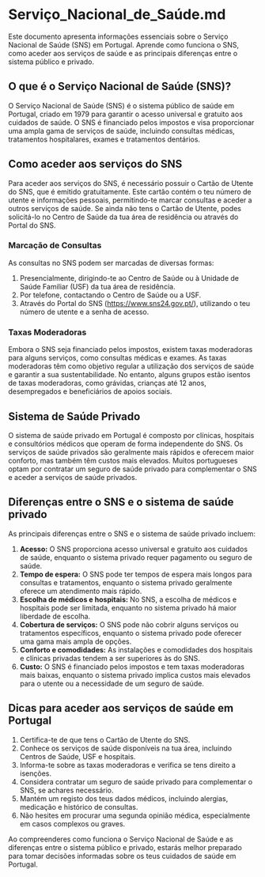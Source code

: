 # Serviço_Nacional_de_Saúde.md

Este documento apresenta informações essenciais sobre o Serviço Nacional de Saúde (SNS) em Portugal. Aprende como funciona o SNS, como aceder aos serviços de saúde e as principais diferenças entre o sistema público e privado.

## O que é o Serviço Nacional de Saúde (SNS)?

O Serviço Nacional de Saúde (SNS) é o sistema público de saúde em Portugal, criado em 1979 para garantir o acesso universal e gratuito aos cuidados de saúde. O SNS é financiado pelos impostos e visa proporcionar uma ampla gama de serviços de saúde, incluindo consultas médicas, tratamentos hospitalares, exames e tratamentos dentários.

## Como aceder aos serviços do SNS

Para aceder aos serviços do SNS, é necessário possuir o Cartão de Utente do SNS, que é emitido gratuitamente. Este cartão contém o teu número de utente e informações pessoais, permitindo-te marcar consultas e aceder a outros serviços de saúde. Se ainda não tens o Cartão de Utente, podes solicitá-lo no Centro de Saúde da tua área de residência ou através do Portal do SNS.

### Marcação de Consultas

As consultas no SNS podem ser marcadas de diversas formas:

1. Presencialmente, dirigindo-te ao Centro de Saúde ou à Unidade de Saúde Familiar (USF) da tua área de residência.
2. Por telefone, contactando o Centro de Saúde ou a USF.
3. Através do Portal do SNS (https://www.sns24.gov.pt/), utilizando o teu número de utente e a senha de acesso.

### Taxas Moderadoras

Embora o SNS seja financiado pelos impostos, existem taxas moderadoras para alguns serviços, como consultas médicas e exames. As taxas moderadoras têm como objetivo regular a utilização dos serviços de saúde e garantir a sua sustentabilidade. No entanto, alguns grupos estão isentos de taxas moderadoras, como grávidas, crianças até 12 anos, desempregados e beneficiários de apoios sociais.

## Sistema de Saúde Privado

O sistema de saúde privado em Portugal é composto por clínicas, hospitais e consultórios médicos que operam de forma independente do SNS. Os serviços de saúde privados são geralmente mais rápidos e oferecem maior conforto, mas também têm custos mais elevados. Muitos portugueses optam por contratar um seguro de saúde privado para complementar o SNS e aceder a serviços de saúde privados.

## Diferenças entre o SNS e o sistema de saúde privado

As principais diferenças entre o SNS e o sistema de saúde privado incluem:

1. **Acesso:** O SNS proporciona acesso universal e gratuito aos cuidados de saúde, enquanto o sistema privado requer pagamento ou seguro de saúde.
2. **Tempo de espera:** O SNS pode ter tempos de espera mais longos para consultas e tratamentos, enquanto o sistema privado geralmente oferece um atendimento mais rápido.
3. **Escolha de médicos e hospitais:** No SNS, a escolha de médicos e hospitais pode ser limitada, enquanto no sistema privado há maior liberdade de escolha.
4. **Cobertura de serviços:** O SNS pode não cobrir alguns serviços ou tratamentos específicos, enquanto o sistema privado pode oferecer uma gama mais ampla de opções.
5. **Conforto e comodidades:** As instalações e comodidades dos hospitais e clínicas privadas tendem a ser superiores às do SNS.
6. **Custo:** O SNS é financiado pelos impostos e tem taxas moderadoras mais baixas, enquanto o sistema privado implica custos mais elevados para o utente ou a necessidade de um seguro de saúde.

## Dicas para aceder aos serviços de saúde em Portugal

1. Certifica-te de que tens o Cartão de Utente do SNS.
2. Conhece os serviços de saúde disponíveis na tua área, incluindo Centros de Saúde, USF e hospitais.
3. Informa-te sobre as taxas moderadoras e verifica se tens direito a isenções.
4. Considera contratar um seguro de saúde privado para complementar o SNS, se achares necessário.
5. Mantém um registo dos teus dados médicos, incluindo alergias, medicação e histórico de consultas.
6. Não hesites em procurar uma segunda opinião médica, especialmente em casos complexos ou graves.

Ao compreenderes como funciona o Serviço Nacional de Saúde e as diferenças entre o sistema público e privado, estarás melhor preparado para tomar decisões informadas sobre os teus cuidados de saúde em Portugal.